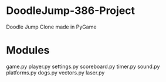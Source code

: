 # DoodleJump-386-Project
Doodle Jump Clone made in PyGame


# Modules

game.py
player.py
settings.py
scoreboard.py
timer.py
sound.py
platforms.py
dogs.py
vectors.py
laser.py 

